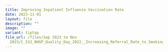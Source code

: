 ```yaml
---
title: Improving Inpatient Influenza Vaccination Rate
date: 2023-11-01
layout: file
description: ""
image: ""
variant: tiptap
file_url: /files/Sep 2023 to Nov
  2023/C_532_NHGP_Quality_Day_2022__Increasing_Referral_Rate_to_Smoking_Cessation_Clinic_among_Asthma_and_COPD_patients.pdf
---
```

